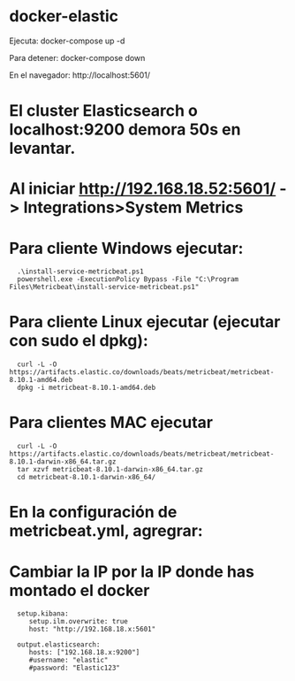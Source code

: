 # docker-elastic
Ejecuta: docker-compose up -d

Para detener: docker-compose down

En el navegador: http://localhost:5601/

# El cluster Elasticsearch o localhost:9200 demora 50s en levantar.
# Al iniciar http://192.168.18.52:5601/ -> Integrations>System Metrics

# Para cliente Windows ejecutar: 
      .\install-service-metricbeat.ps1
      powershell.exe -ExecutionPolicy Bypass -File "C:\Program Files\Metricbeat\install-service-metricbeat.ps1"

# Para cliente Linux ejecutar (ejecutar con sudo el dpkg):
      curl -L -O https://artifacts.elastic.co/downloads/beats/metricbeat/metricbeat-8.10.1-amd64.deb
      dpkg -i metricbeat-8.10.1-amd64.deb

# Para clientes MAC ejecutar 
      curl -L -O https://artifacts.elastic.co/downloads/beats/metricbeat/metricbeat-8.10.1-darwin-x86_64.tar.gz
      tar xzvf metricbeat-8.10.1-darwin-x86_64.tar.gz
      cd metricbeat-8.10.1-darwin-x86_64/

# En la configuración de metricbeat.yml, agregrar:
# Cambiar la IP por la IP donde has montado el docker
      setup.kibana:
         setup.ilm.overwrite: true
         host: "http://192.168.18.x:5601"

      output.elasticsearch:
         hosts: ["192.168.18.x:9200"]
         #username: "elastic"
         #password: "Elastic123"
